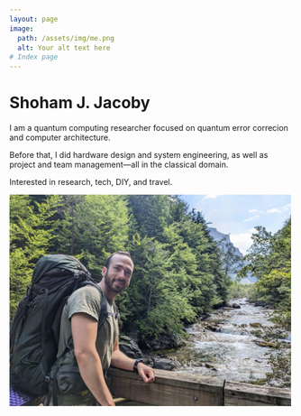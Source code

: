 ```yaml
---
layout: page
image:
  path: /assets/img/me.png
  alt: Your alt text here
# Index page
---
```



# Shoham J. Jacoby

I am a quantum computing researcher focused on quantum error correcion and computer architecture.

Before that, I did hardware design and system engineering, as well as project and team management—all in the classical domain.

Interested in research, tech, DIY, and travel.

<!-- ![Me]({{ "/assets/img/me_for_about.png" | relative_url }}) -->
<img src="/assets/img/me_for_about3.png" width="500"/>
